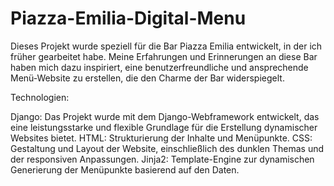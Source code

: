 # Piazza-Emilia-Digital-Menu

Dieses Projekt wurde speziell für die Bar Piazza Emilia entwickelt, in der ich früher gearbeitet habe. Meine Erfahrungen und Erinnerungen an diese Bar haben mich dazu inspiriert, eine benutzerfreundliche und ansprechende Menü-Website zu erstellen, die den Charme der Bar widerspiegelt.

Technologien:

Django: Das Projekt wurde mit dem Django-Webframework entwickelt, das eine leistungsstarke und flexible Grundlage für die Erstellung dynamischer Websites bietet.
HTML: Strukturierung der Inhalte und Menüpunkte.
CSS: Gestaltung und Layout der Website, einschließlich des dunklen Themas und der responsiven Anpassungen.
Jinja2: Template-Engine zur dynamischen Generierung der Menüpunkte basierend auf den Daten.

